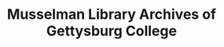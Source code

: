 ---
layout: repo
title: "Musselman Library Archives of Gettysburg College"
id: 14034
permalink: repos/14034/
---